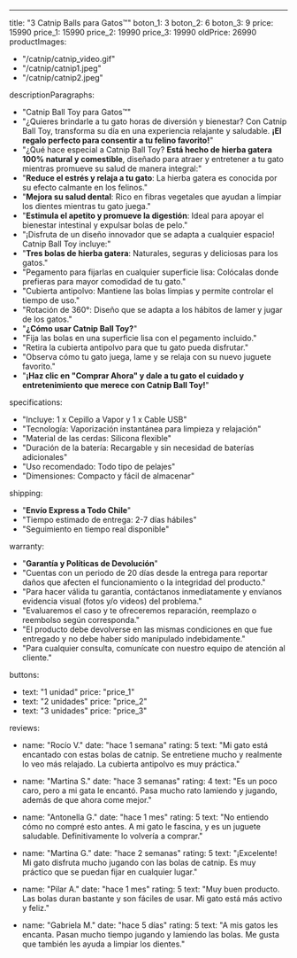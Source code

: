 ---
title: "3 Catnip Balls para Gatos™"
boton_1: 3
boton_2: 6
boton_3: 9
price: 15990
price_1: 15990
price_2: 19990
price_3: 19990
oldPrice: 26990
productImages:
  - "/catnip/catnip_video.gif"
  - "/catnip/catnip1.jpeg"
  - "/catnip/catnip2.jpeg"

descriptionParagraphs:
  - "Catnip Ball Toy para Gatos™"
  - "¿Quieres brindarle a tu gato horas de diversión y bienestar? Con Catnip Ball Toy, transforma su día en una experiencia relajante y saludable. **¡El regalo perfecto para consentir a tu felino favorito!**"
  - "¿Qué hace especial a Catnip Ball Toy? **Está hecho de hierba gatera 100% natural y comestible**, diseñado para atraer y entretener a tu gato mientras promueve su salud de manera integral:"
  - "**Reduce el estrés y relaja a tu gato**: La hierba gatera es conocida por su efecto calmante en los felinos."
  - "**Mejora su salud dental**: Rico en fibras vegetales que ayudan a limpiar los dientes mientras tu gato juega."
  - "**Estimula el apetito y promueve la digestión**: Ideal para apoyar el bienestar intestinal y expulsar bolas de pelo."
  - "¡Disfruta de un diseño innovador que se adapta a cualquier espacio! Catnip Ball Toy incluye:"
  - "**Tres bolas de hierba gatera**: Naturales, seguras y deliciosas para los gatos."
  - "Pegamento para fijarlas en cualquier superficie lisa: Colócalas donde prefieras para mayor comodidad de tu gato."
  - "Cubierta antipolvo: Mantiene las bolas limpias y permite controlar el tiempo de uso."
  - "Rotación de 360°: Diseño que se adapta a los hábitos de lamer y jugar de los gatos."
  - "**¿Cómo usar Catnip Ball Toy?**"
  - "Fija las bolas en una superficie lisa con el pegamento incluido."
  - "Retira la cubierta antipolvo para que tu gato pueda disfrutar."
  - "Observa cómo tu gato juega, lame y se relaja con su nuevo juguete favorito."
  - "**¡Haz clic en \"Comprar Ahora\" y dale a tu gato el cuidado y entretenimiento que merece con Catnip Ball Toy!**"

specifications:
  - "Incluye: 1 x Cepillo a Vapor y 1 x Cable USB"
  - "Tecnología: Vaporización instantánea para limpieza y relajación"
  - "Material de las cerdas: Silicona flexible"
  - "Duración de la batería: Recargable y sin necesidad de baterías adicionales"
  - "Uso recomendado: Todo tipo de pelajes"
  - "Dimensiones: Compacto y fácil de almacenar"

shipping:
  - "**Envío Express a Todo Chile**"
  - "Tiempo estimado de entrega: 2-7 días hábiles"
  - "Seguimiento en tiempo real disponible"

warranty:
  - "**Garantía y Políticas de Devolución**"
  - "Cuentas con un periodo de 20 días desde la entrega para reportar daños que afecten el funcionamiento o la integridad del producto."
  - "Para hacer válida tu garantía, contáctanos inmediatamente y envíanos evidencia visual (fotos y/o videos) del problema."
  - "Evaluaremos el caso y te ofreceremos reparación, reemplazo o reembolso según corresponda."
  - "El producto debe devolverse en las mismas condiciones en que fue entregado y no debe haber sido manipulado indebidamente."
  - "Para cualquier consulta, comunícate con nuestro equipo de atención al cliente."

buttons:
  - text: "1 unidad"
    price: "price_1"
  - text: "2 unidades"
    price: "price_2"
  - text: "3 unidades"
    price: "price_3"

reviews:
  - name: "Rocío V."
    date: "hace 1 semana"
    rating: 5
    text: "Mi gato está encantado con estas bolas de catnip. Se entretiene mucho y realmente lo veo más relajado. La cubierta antipolvo es muy práctica."
  
  - name: "Martina S."
    date: "hace 3 semanas"
    rating: 4
    text: "Es un poco caro, pero a mi gata le encantó. Pasa mucho rato lamiendo y jugando, además de que ahora come mejor."
  
  - name: "Antonella G."
    date: "hace 1 mes"
    rating: 5
    text: "No entiendo cómo no compré esto antes. A mi gato le fascina, y es un juguete saludable. Definitivamente lo volvería a comprar."
  
  - name: "Martina G."
    date: "hace 2 semanas"
    rating: 5
    text: "¡Excelente! Mi gato disfruta mucho jugando con las bolas de catnip. Es muy práctico que se puedan fijar en cualquier lugar."
  
  - name: "Pilar A."
    date: "hace 1 mes"
    rating: 5
    text: "Muy buen producto. Las bolas duran bastante y son fáciles de usar. Mi gato está más activo y feliz."
  
  - name: "Gabriela M."
    date: "hace 5 días"
    rating: 5
    text: "A mis gatos les encanta. Pasan mucho tiempo jugando y lamiendo las bolas. Me gusta que también les ayuda a limpiar los dientes."
